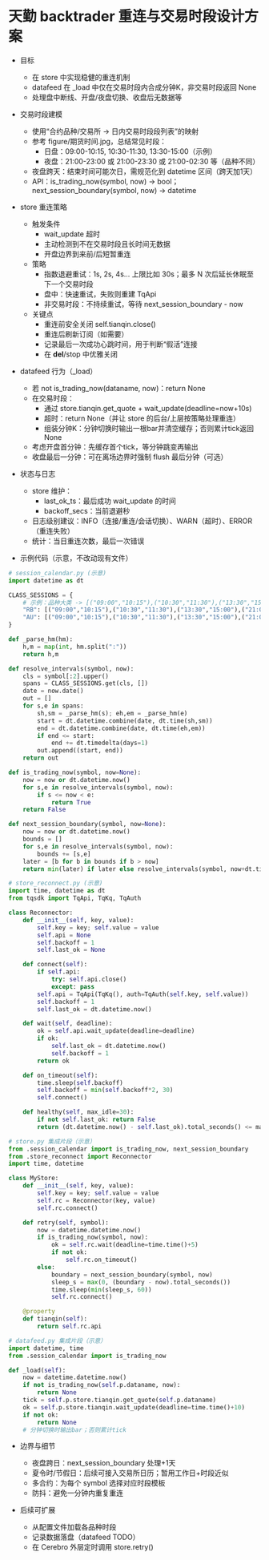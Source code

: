# 天勤 backtrader 重连与交易时段设计方案

- 目标
  - 在 store 中实现稳健的重连机制
  - datafeed 在 _load 中仅在交易时段内合成分钟K，非交易时段返回 None
  - 处理盘中断线、开盘/夜盘切换、收盘后无数据等

- 交易时段建模
  - 使用“合约品种/交易所 -> 日内交易时段段列表”的映射
  - 参考 figure/期货时间.jpg，总结常见时段：
    - 日盘：09:00-10:15, 10:30-11:30, 13:30-15:00（示例）
    - 夜盘：21:00-23:00 或 21:00-23:30 或 21:00-02:30 等（品种不同）
  - 夜盘跨天：结束时间可能次日，需规范化到 datetime 区间（跨天加1天）
  - API：is_trading_now(symbol, now) -> bool；next_session_boundary(symbol, now) -> datetime

- store 重连策略
  - 触发条件
    - wait_update 超时
    - 主动检测到不在交易时段且长时间无数据
    - 开盘边界到来前/后短暂重连
  - 策略
    - 指数退避重试：1s, 2s, 4s... 上限比如 30s；最多 N 次后延长休眠至下一个交易时段
    - 盘中：快速重试，失败则重建 TqApi
    - 非交易时段：不持续重试，等待 next_session_boundary - now
  - 关键点
    - 重连前安全关闭 self.tianqin.close()
    - 重连后刷新订阅（如需要）
    - 记录最后一次成功心跳时间，用于判断“假活”连接
    - 在 __del__/stop 中优雅关闭

- datafeed 行为（_load）
  - 若 not is_trading_now(dataname, now)：return None
  - 在交易时段：
    - 通过 store.tianqin.get_quote + wait_update(deadline=now+10s)
    - 超时：return None（并让 store 的后台/上层按策略处理重连）
    - 组装分钟K：分钟切换时输出一根bar并清空缓存；否则累计tick返回 None
  - 考虑开盘首分钟：先缓存首个tick，等分钟跳变再输出
  - 收盘最后一分钟：可在离场边界时强制 flush 最后分钟（可选）

- 状态与日志
  - store 维护：
    - last_ok_ts：最后成功 wait_update 的时间
    - backoff_secs：当前退避秒
  - 日志级别建议：INFO（连接/重连/会话切换）、WARN（超时）、ERROR（重连失败）
  - 统计：当日重连次数，最后一次错误

- 示例代码（示意，不改动现有文件）

```python
# session_calendar.py (示意)
import datetime as dt

CLASS_SESSIONS = {
    # 示例：品种大类 -> [("09:00","10:15"),("10:30","11:30"),("13:30","15:00"),("21:00","23:00")]
    "RB": [("09:00","10:15"),("10:30","11:30"),("13:30","15:00"),("21:00","23:00")],
    "AU": [("09:00","10:15"),("10:30","11:30"),("13:30","15:00"),("21:00","02:30")],
}

def _parse_hm(hm):
    h,m = map(int, hm.split(":"))
    return h,m

def resolve_intervals(symbol, now):
    cls = symbol[:2].upper()
    spans = CLASS_SESSIONS.get(cls, [])
    date = now.date()
    out = []
    for s,e in spans:
        sh,sm = _parse_hm(s); eh,em = _parse_hm(e)
        start = dt.datetime.combine(date, dt.time(sh,sm))
        end = dt.datetime.combine(date, dt.time(eh,em))
        if end <= start:
            end += dt.timedelta(days=1)
        out.append((start, end))
    return out

def is_trading_now(symbol, now=None):
    now = now or dt.datetime.now()
    for s,e in resolve_intervals(symbol, now):
        if s <= now < e:
            return True
    return False

def next_session_boundary(symbol, now=None):
    now = now or dt.datetime.now()
    bounds = []
    for s,e in resolve_intervals(symbol, now):
        bounds += [s,e]
    later = [b for b in bounds if b > now]
    return min(later) if later else resolve_intervals(symbol, now+dt.timedelta(days=1))[0][0]
```

```python
# store_reconnect.py (示意)
import time, datetime as dt
from tqsdk import TqApi, TqKq, TqAuth

class Reconnector:
    def __init__(self, key, value):
        self.key = key; self.value = value
        self.api = None
        self.backoff = 1
        self.last_ok = None

    def connect(self):
        if self.api:
            try: self.api.close()
            except: pass
        self.api = TqApi(TqKq(), auth=TqAuth(self.key, self.value))
        self.backoff = 1
        self.last_ok = dt.datetime.now()

    def wait(self, deadline):
        ok = self.api.wait_update(deadline=deadline)
        if ok:
            self.last_ok = dt.datetime.now()
            self.backoff = 1
        return ok

    def on_timeout(self):
        time.sleep(self.backoff)
        self.backoff = min(self.backoff*2, 30)
        self.connect()

    def healthy(self, max_idle=30):
        if not self.last_ok: return False
        return (dt.datetime.now() - self.last_ok).total_seconds() <= max_idle
```

```python
# store.py 集成片段（示意）
from .session_calendar import is_trading_now, next_session_boundary
from .store_reconnect import Reconnector
import time, datetime

class MyStore:
    def __init__(self, key, value):
        self.key = key; self.value = value
        self.rc = Reconnector(key, value)
        self.rc.connect()

    def retry(self, symbol):
        now = datetime.datetime.now()
        if is_trading_now(symbol, now):
            ok = self.rc.wait(deadline=time.time()+5)
            if not ok:
                self.rc.on_timeout()
        else:
            boundary = next_session_boundary(symbol, now)
            sleep_s = max(0, (boundary - now).total_seconds())
            time.sleep(min(sleep_s, 60))
            self.rc.connect()

    @property
    def tianqin(self):
        return self.rc.api
```

```python
# datafeed.py 集成片段（示意）
import datetime, time
from .session_calendar import is_trading_now

def _load(self):
    now = datetime.datetime.now()
    if not is_trading_now(self.p.dataname, now):
        return None
    tick = self.p.store.tianqin.get_quote(self.p.dataname)
    ok = self.p.store.tianqin.wait_update(deadline=time.time()+10)
    if not ok:
        return None
    # 分钟切换时输出bar；否则累计tick
```

- 边界与细节
  - 夜盘跨日：next_session_boundary 处理+1天
  - 夏令时/节假日：后续可接入交易所日历；暂用工作日+时段近似
  - 多合约：为每个 symbol 选择对应时段模板
  - 防抖：避免一分钟内重复重连

- 后续可扩展
  - 从配置文件加载各品种时段
  - 记录数据落盘（datafeed TODO）
  - 在 Cerebro 外层定时调用 store.retry()
